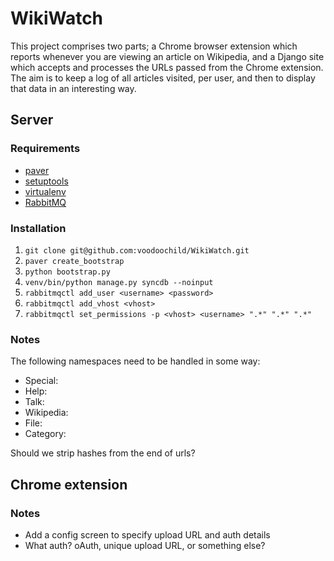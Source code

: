 # WikiWatch

This project comprises two parts; a Chrome browser extension which reports whenever you are viewing an article on Wikipedia, and a Django site which accepts and processes the URLs passed from the Chrome extension. The aim is to keep a log of all articles visited, per user, and then to display that data in an interesting way.

## Server

### Requirements

* [paver](http://pypi.python.org/pypi/Paver/1.0.4)
* [setuptools](http://pypi.python.org/pypi/setuptools)
* [virtualenv](http://pypi.python.org/pypi/virtualenv/1.5.1)
* [RabbitMQ](http://www.rabbitmq.com/)

### Installation

1. `git clone git@github.com:voodoochild/WikiWatch.git`
2. `paver create_bootstrap`
3. `python bootstrap.py`
4. `venv/bin/python manage.py syncdb --noinput`
5. `rabbitmqctl add_user <username> <password>`
6. `rabbitmqctl add_vhost <vhost>`
7. `rabbitmqctl set_permissions -p <vhost> <username> ".*" ".*" ".*"`

### Notes

The following namespaces need to be handled in some way:

* Special:
* Help:
* Talk:
* Wikipedia:
* File:
* Category:

Should we strip hashes from the end of urls?

## Chrome extension

### Notes

* Add a config screen to specify upload URL and auth details
* What auth? oAuth, unique upload URL, or something else?
